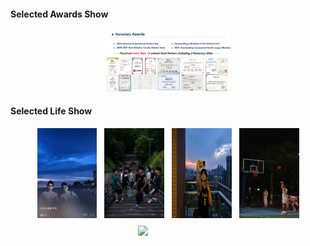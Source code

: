 #### Selected Awards Show
<div align="center">
  <img src="static/assets/img/award.jpg" style="width:40%; height:auto;" alt="奖项备份">
</div>

#### Selected Life Show

<div style="display: flex; flex-wrap: wrap; gap: 12px; justify-content: center;">
  <img src="static/assets/img/lifeshow1.png" style="flex: 1 1 180px; max-width: 19%; width: 180px; height:auto;">
  <img src="static/assets/img/lifeshow2.jpg" style="flex: 1 1 180px; max-width: 19%; width: 180px; height:auto;">
  <img src="static/assets/img/lifeshow3.jpg" style="flex: 1 1 180px; max-width: 19%; width: 180px; height:auto;">
  <img src="static/assets/img/lifeshow4.jpg" style="flex: 1 1 180px; max-width: 19%; width: 180px; height:auto;">
  <img src="static/assets/img/lifeshow5.jpg" style="flex: 1 1 180px; max-width: 19%; width: 180px; height:auto;">
</div>

